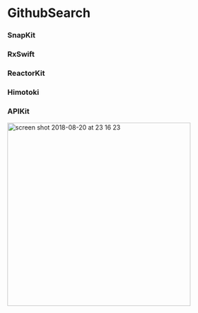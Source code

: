 # GithubSearch

### SnapKit
### RxSwift
### ReactorKit
### Himotoki
### APIKit

<img width="414" alt="screen shot 2018-08-20 at 23 16 23" src="https://user-images.githubusercontent.com/15508766/44352626-173f2580-a4cf-11e8-8ff9-c2c6a751a91c.png">
